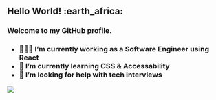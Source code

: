 
<body>



<h2 > <strong>Hello World! :earth_africa: </strong></h2>

<h3>Welcome to my GitHub profile.<h3/>

  
  <ul>
    <li>👩🏻‍🏫 I’m currently working as a Software Engineer using React </li>
    <li>🦋 I’m currently learning CSS & Accessability </li>
   <li>🐛 I’m looking for help with tech interviews </li>

  </ul>
  




</body>


<!--
**chunkjs/chunkjs** is a ✨ _special_ ✨ repository because its `README.md` (this file) appears on your GitHub profile.

Here are some ideas to get you started:

- 🔭 I’m currently working as a Software Engineer using React
- 🌱 I’m currently learning CSS & Accessability
- 👯 I’m looking to collaborate on ...
- 🤔 I’m looking for help with tech interviews
- 💬 Ask me about ...
- 📫 How to reach me: ...
- 😄 Pronouns: ...
- ⚡ Fun fact: 
-->
  ![](https://komarev.com/ghpvc/?username=chunkjs&color=f7b9b9)

